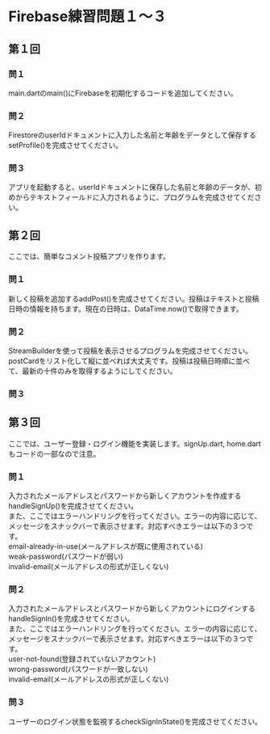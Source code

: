 # Firebase練習問題１〜３


## 第１回
### 問１
main.dartのmain()にFirebaseを初期化するコードを追加してください。
### 問２
FirestoreのuserIdドキュメントに入力した名前と年齢をデータとして保存するsetProfile()を完成させてください。
### 問３
アプリを起動すると、userIdドキュメントに保存した名前と年齢のデータが、初めからテキストフィールドに入力されるように、プログラムを完成させてください。

## 第２回
ここでは、簡単なコメント投稿アプリを作ります。
### 問１
新しく投稿を追加するaddPost()を完成させてください。投稿はテキストと投稿日時の情報を持ちます。現在の日時は、DataTime.now()で取得できます。
### 問２
StreamBuilderを使って投稿を表示させるプログラムを完成させてください。postCardをリスト化して縦に並べれば大丈夫です。投稿は投稿日時順に並べて、最新の十件のみを取得するようにしてください。
### 問３

## 第３回
ここでは、ユーザー登録・ログイン機能を実装します。signUp.dart, home.dartもコードの一部なので注意。
### 問１
入力されたメールアドレスとパスワードから新しくアカウントを作成するhandleSignUp()を完成させてください。  
また、ここではエラーハンドリングを行ってください。エラーの内容に応じて、メッセージをスナックバーで表示させます。対応すべきエラーは以下の３つです。  
email-already-in-use(メールアドレスが既に使用されている)  
weak-password(パスワードが弱い)  
invalid-email(メールアドレスの形式が正しくない)
### 問２
入力されたメールアドレスとパスワードから新しくアカウントにログインするhandleSignIn()を完成させてください。  
また、ここではエラーハンドリングを行ってください。エラーの内容に応じて、メッセージをスナックバーで表示させます。対応すべきエラーは以下の３つです。  
user-not-found(登録されていないアカウント)  
wrong-password(パスワードが一致しない)  
invalid-email(メールアドレスの形式が正しくない)
### 問３
ユーザーのログイン状態を監視するcheckSignInState()を完成させてください。
